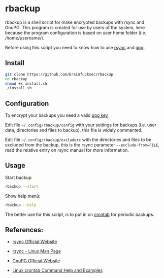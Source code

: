 # rbackup

rbackup is a shell script for make encrypted backups with rsync and GnuPG.
This program is created for use by users of the system, here because the program configuration is based on user home folder (i.e. /home/username/).

Before using this script you need to know how to use [rsync](https://rsync.samba.org) and [gpg](https://gnupg.org).


## Install
```bash
git clone https://github.com/brainfucksec/rbackup
cd rbackup
chmod +x install.sh
./install.sh
```

## Configuration
To encrypt your backups you need a valid [gpg key](https://www.gnupg.org/gph/en/manual/c14.html#AEN25)

Edit file `~/.config/rbackup/config` with your settings for backups (i.e. user data, directories and files to backup), this file is widely commented.

Edit file `~/.config/rbackup/excluderc` with the directories and files to be excluded from the backup, this is the rsync parameter `--exclude-from=FILE`, read the relative entry on rsync manual for more information.

## Usage
Start backup:
```bash
rbackup --start
```

Show help menù:
```bash
rbackup --help
```

The better use for this script, is to put in on [crontab](https://www.pantz.org/software/cron/croninfo.html) for periodic backups.


## References:

* [rsync Official Website](https://rsync.samba.org)

* [rsync - Linux Man Page](https://linux.die.net/man/1/rsync)

* [GnuPG Official Website](https://gnupg.org/)

* [Linux crontab Command Help and Examples](https://www.computerhope.com/unix/ucrontab.htm)
